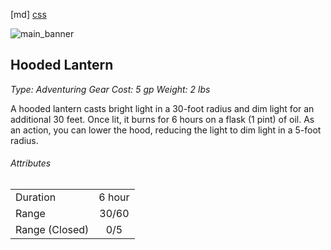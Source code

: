 [md]
[css](-OCVFMyYfsylqoZPiW6l)

![main_banner](https://raw.githubusercontent.com/Tougher-Together-Gaming/default-game-assets/refs/heads/main/character-sheets/light-sources/images/hooded-lantern-portrait.png)

## Hooded Lantern

*Type: Adventuring Gear Cost: 5 gp Weight: 2 lbs*

A hooded lantern casts bright light in a 30-foot radius and dim light for an additional 30 feet. Once lit, it burns for 6 hours on a flask (1 pint) of oil. As an action, you can lower the hood, reducing the light to dim light in a 5-foot radius.

###### Attributes

| | |
| :--- | :---: |
| Duration | 6 hour |
| Range | 30/60 |
| Range (Closed) | 0/5 |
